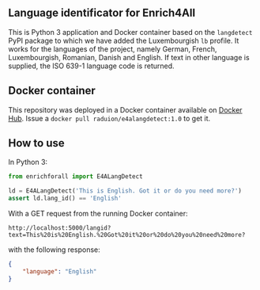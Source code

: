 ## Language identificator for Enrich4All
This is Python 3 application and Docker container based on the `langdetect` PyPI package to which we have added the Luxembourgish `lb` profile.
It works for the languages of the project, namely German, French, Luxembourgish, Romanian, Danish and English. If text in other language is supplied, the ISO 639-1 language code is returned.

## Docker container
This repository was deployed in a Docker container available on [Docker Hub](https://hub.docker.com/repository/docker/raduion/e4alangdetect).
Issue a `docker pull raduion/e4alangdetect:1.0` to get it.

## How to use
In Python 3:

```python
from enrichforall import E4ALangDetect

ld = E4ALangDetect('This is English. Got it or do you need more?')
assert ld.lang_id() == 'English'
```

With a GET request from the running Docker container:

`http://localhost:5000/langid?text=This%20is%20English.%20Got%20it%20or%20do%20you%20need%20more?`

with the following response:

```json
{
    "language": "English"
}
```
